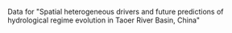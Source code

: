 Data for "Spatial heterogeneous drivers and future predictions of hydrological regime evolution in Taoer River Basin, China"

